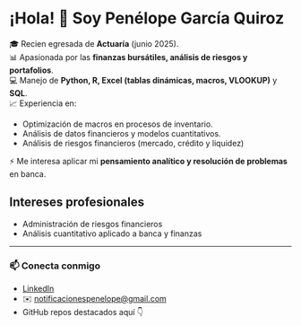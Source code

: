 # ¡Hola! 👋 Soy Penélope García Quiroz 

🎓 Recien egresada de **Actuaría** (junio 2025).  
📊 Apasionada por las **finanzas bursátiles, análisis de riesgos y portafolios**.  
💻 Manejo de **Python, R, Excel (tablas dinámicas, macros, VLOOKUP)** y **SQL**.  
📈 Experiencia en:  
- Optimización de macros en procesos de inventario.  
- Análisis de datos financieros y modelos cuantitativos.
- Análisis de riesgos financieros (mercado, crédito y liquidez)  

⚡ Me interesa aplicar mi **pensamiento analítico y resolución de problemas** en banca. 

## Intereses profesionales  
- Administración de riesgos financieros
- Análisis cuantitativo aplicado a banca y finanzas 

---

### 📫 Conecta conmigo
- [LinkedIn](https://www.linkedin.com/in/penelope-garcia-quiroz)  
- ✉️ notificacionespenelope@gmail.com  
- GitHub repos destacados aquí 👇  

